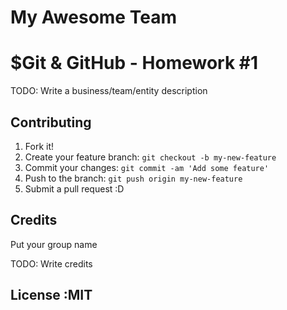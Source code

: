 # My Awesome Team


# $Git & GitHub - Homework #1
TODO: Write a business/team/entity description


## Contributing

1. Fork it!
2. Create your feature branch: `git checkout -b my-new-feature`
3. Commit your changes: `git commit -am 'Add some feature'`
4. Push to the branch: `git push origin my-new-feature`
5. Submit a pull request :D


## Credits
Put your group name

TODO: Write credits

## License :MIT
